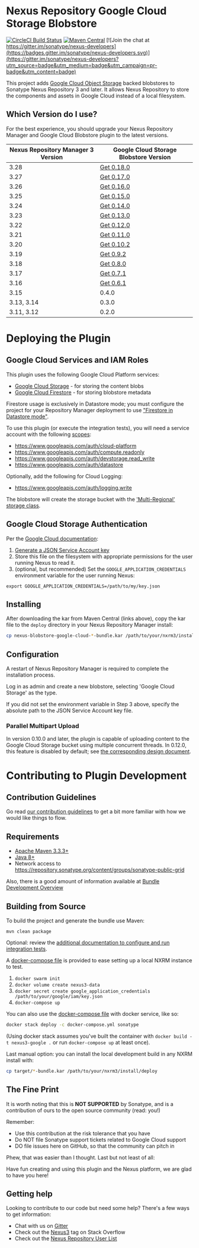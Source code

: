 <!--

    Sonatype Nexus (TM) Open Source Version
    Copyright (c) 2017-present Sonatype, Inc.
    All rights reserved. Includes the third-party code listed at http://links.sonatype.com/products/nexus/oss/attributions.

    This program and the accompanying materials are made available under the terms of the Eclipse Public License Version 1.0,
    which accompanies this distribution and is available at http://www.eclipse.org/legal/epl-v10.html.

    Sonatype Nexus (TM) Professional Version is available from Sonatype, Inc. "Sonatype" and "Sonatype Nexus" are trademarks
    of Sonatype, Inc. Apache Maven is a trademark of the Apache Software Foundation. M2eclipse is a trademark of the
    Eclipse Foundation. All other trademarks are the property of their respective owners.

-->
Nexus Repository Google Cloud Storage Blobstore
==============================

[![CircleCI Build Status](https://circleci.com/gh/sonatype-nexus-community/nexus-blobstore-google-cloud.svg?style=shield "CircleCI Build Status")](https://circleci.com/gh/sonatype-nexus-community/nexus-blobstore-google-cloud) [![Maven Central](https://img.shields.io/maven-central/v/org.sonatype.nexus.plugins/nexus-blobstore-google-cloud.svg?label=Maven%20Central)](https://search.maven.org/search?q=g:%22org.sonatype.nexus.plugins%22%20AND%20a:%22nexus-blobstore-google-cloud%22) [![Join the chat at https://gitter.im/sonatype/nexus-developers](https://badges.gitter.im/sonatype/nexus-developers.svg)](https://gitter.im/sonatype/nexus-developers?utm_source=badge&utm_medium=badge&utm_campaign=pr-badge&utm_content=badge)

This project adds [Google Cloud Object Storage](https://cloud.google.com/storage/) backed blobstores to Sonatype Nexus 
Repository 3 and later.  It allows Nexus Repository to store the components and assets in Google Cloud instead of a
local filesystem.

Which Version do I use?
-----------------------

For the best experience, you should upgrade your Nexus Repository Manager and Google Cloud Blobstore plugin to the latest versions.

| Nexus Repository Manager 3 Version | Google Cloud Storage Blobstore Version |
| ---------------------------------- |--------------------------------------- |
| 3.28                               | [Get 0.18.0](https://repo1.maven.org/maven2/org/sonatype/nexus/plugins/nexus-blobstore-google-cloud/0.18.0/nexus-blobstore-google-cloud-0.18.0.kar) |
| 3.27                               | [Get 0.17.0](https://repo1.maven.org/maven2/org/sonatype/nexus/plugins/nexus-blobstore-google-cloud/0.17.0/nexus-blobstore-google-cloud-0.17.0.kar) |
| 3.26                               | [Get 0.16.0](https://repo1.maven.org/maven2/org/sonatype/nexus/plugins/nexus-blobstore-google-cloud/0.16.0/nexus-blobstore-google-cloud-0.16.0.kar) |
| 3.25                               | [Get 0.15.0](https://repo1.maven.org/maven2/org/sonatype/nexus/plugins/nexus-blobstore-google-cloud/0.15.0/nexus-blobstore-google-cloud-0.15.0.kar) |
| 3.24                               | [Get 0.14.0](https://repo1.maven.org/maven2/org/sonatype/nexus/plugins/nexus-blobstore-google-cloud/0.14.0/nexus-blobstore-google-cloud-0.14.0.kar) |
| 3.23                               | [Get 0.13.0](https://repo1.maven.org/maven2/org/sonatype/nexus/plugins/nexus-blobstore-google-cloud/0.13.0/nexus-blobstore-google-cloud-0.13.0.kar) |
| 3.22                               | [Get 0.12.0](https://repo1.maven.org/maven2/org/sonatype/nexus/plugins/nexus-blobstore-google-cloud/0.12.0/nexus-blobstore-google-cloud-0.12.0.kar) |
| 3.21                               | [Get 0.11.0](https://repo1.maven.org/maven2/org/sonatype/nexus/plugins/nexus-blobstore-google-cloud/0.11.0/nexus-blobstore-google-cloud-0.11.0.kar) |
| 3.20                               | [Get 0.10.2](https://repo1.maven.org/maven2/org/sonatype/nexus/plugins/nexus-blobstore-google-cloud/0.10.2/nexus-blobstore-google-cloud-0.10.2-bundle.kar) |
| 3.19                               | [Get 0.9.2](https://repo1.maven.org/maven2/org/sonatype/nexus/plugins/nexus-blobstore-google-cloud/0.9.2/nexus-blobstore-google-cloud-0.9.2-bundle.kar) |
| 3.18                               | [Get 0.8.0](https://repo1.maven.org/maven2/org/sonatype/nexus/plugins/nexus-blobstore-google-cloud/0.8.0/nexus-blobstore-google-cloud-0.8.0-bundle.kar) |
| 3.17                               | [Get 0.7.1](https://repo1.maven.org/maven2/org/sonatype/nexus/plugins/nexus-blobstore-google-cloud/0.7.1/nexus-blobstore-google-cloud-0.7.1-bundle.kar) |
| 3.16                               | [Get 0.6.1](https://repo1.maven.org/maven2/org/sonatype/nexus/plugins/nexus-blobstore-google-cloud/0.6.1/nexus-blobstore-google-cloud-0.6.1-bundle.kar) |
| 3.15                               | 0.4.0                                  |
| 3.13, 3.14                         | 0.3.0                                  |
| 3.11, 3.12                         | 0.2.0                                  |

# Deploying the Plugin

Google Cloud Services and IAM Roles
-----------------------------------

This plugin uses the following Google Cloud Platform services:

* [Google Cloud Storage](https://cloud.google.com/storage/) - for storing the content blobs
* [Google Cloud Firestore](https://cloud.google.com/firestore/) - for storing blobstore metadata

Firestore usage is exclusively in Datastore mode; you must configure the project for your Repository Manager deployment
to use ["Firestore in Datastore mode"](https://cloud.google.com/firestore/docs/firestore-or-datastore).

To use this plugin (or execute the integration tests), you will need a service account with the following 
[scopes](https://developers.google.com/identity/protocols/oauth2/scopes):

* https://www.googleapis.com/auth/cloud-platform
* https://www.googleapis.com/auth/compute.readonly
* https://www.googleapis.com/auth/devstorage.read_write
* https://www.googleapis.com/auth/datastore

Optionally, add the following for Cloud Logging:

* https://www.googleapis.com/auth/logging.write

The blobstore will create the storage bucket with the ['Multi-Regional' storage class](https://cloud.google.com/storage/sla).

Google Cloud Storage Authentication
-----------------------------------

Per the [Google Cloud documentation](https://github.com/GoogleCloudPlatform/google-cloud-java#authentication):

1. [Generate a JSON Service Account key](https://cloud.google.com/storage/docs/authentication?hl=en#service_accounts) 
2. Store this file on the filesystem with appropriate permissions for the user running Nexus to read it.
3. (optional, but recommended) Set the `GOOGLE_APPLICATION_CREDENTIALS` environment variable for the user running Nexus:

```
export GOOGLE_APPLICATION_CREDENTIALS=/path/to/my/key.json
```
Installing
----------

After downloading the kar from Maven Central (links above), copy the kar file to the `deploy` directory in your Nexus 
Repository Manager install:

```bash
cp nexus-blobstore-google-cloud-*-bundle.kar /path/to/your/nxrm3/install/deploy
```

Configuration
-------------

A restart of Nexus Repository Manager is required to complete the installation process.

Log in as admin and create a new blobstore, selecting 'Google Cloud Storage' as the type.

If you did not set the environment variable in Step 3 above, specify the absolute path to the JSON Service Account key file.

### Parallel Multipart Upload

In version 0.10.0 and later, the plugin is capable of uploading content to the Google Cloud Storage bucket using 
multiple concurrent threads. In 0.12.0, this feature is disabled by default; see 
[the corresponding design document](./design/parallel_upload_disabled_default.md).

# Contributing to Plugin Development

Contribution Guidelines
-----------------------

Go read [our contribution guidelines](/.github/CONTRIBUTING.md) to get a bit more familiar with how
we would like things to flow.

Requirements
------------

* [Apache Maven 3.3.3+](https://maven.apache.org/install.html)
* [Java 8+](http://www.oracle.com/technetwork/java/javase/downloads/jdk8-downloads-2133151.html)
* Network access to https://repository.sonatype.org/content/groups/sonatype-public-grid

Also, there is a good amount of information available at [Bundle Development Overview](https://help.sonatype.com/display/NXRM3/Bundle+Development#BundleDevelopment-BundleDevelopmentOverview)

Building from Source
-------------------

To build the project and generate the bundle use Maven:

    mvn clean package
    
Optional: review the [additional documentation to configure and run integration tests](src/test/resources/README.md).

A [docker-compose file](docker-compose.yml) is provided to ease setting up a local NXRM instance to test.

1. `docker swarm init`
2. `docker volume create nexus3-data`
3. `docker secret create google_application_credentials /path/to/your/google/iam/key.json`
4. `docker-compose up`

You can also use the [docker-compose file](docker-compose.yml) with docker service, like so:

```bash
docker stack deploy -c docker-compose.yml sonatype
```

(Using docker stack assumes you've built the container with `docker build -t nexus3-google .` or run `docker-compose up` at least once).

Last manual option: you can install the local development build in any NXRM install with:

```bash
cp target/*-bundle.kar /path/to/your/nxrm3/install/deploy
```

The Fine Print
--------------

It is worth noting that this is **NOT SUPPORTED** by Sonatype, and is a contribution of ours
to the open source community (read: you!)

Remember:

* Use this contribution at the risk tolerance that you have
* Do NOT file Sonatype support tickets related to Google Cloud support
* DO file issues here on GitHub, so that the community can pitch in

Phew, that was easier than I thought. Last but not least of all:

Have fun creating and using this plugin and the Nexus platform, we are glad to have you here!

Getting help
------------

Looking to contribute to our code but need some help? There's a few ways to get information:

* Chat with us on [Gitter](https://gitter.im/sonatype/nexus-developers)
* Check out the [Nexus3](http://stackoverflow.com/questions/tagged/nexus3) tag on Stack Overflow
* Check out the [Nexus Repository User List](https://groups.google.com/a/glists.sonatype.com/forum/?hl=en#!forum/nexus-users)
